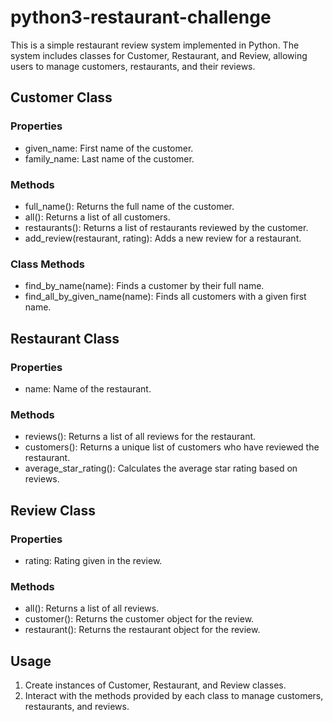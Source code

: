 # python3-restaurant-challenge

This is a simple restaurant review system implemented in Python. The system includes classes for Customer, Restaurant, and Review, allowing users to manage customers, restaurants, and their reviews.

## Customer Class

### Properties

- given_name: First name of the customer.
- family_name: Last name of the customer.

### Methods

- full_name(): Returns the full name of the customer.
- all(): Returns a list of all customers.
- restaurants(): Returns a list of restaurants reviewed by the customer.
- add_review(restaurant, rating): Adds a new review for a restaurant.

### Class Methods

- find_by_name(name): Finds a customer by their full name.
- find_all_by_given_name(name): Finds all customers with a given first name.

## Restaurant Class

### Properties

- name: Name of the restaurant.

### Methods

- reviews(): Returns a list of all reviews for the restaurant.
- customers(): Returns a unique list of customers who have reviewed the restaurant.
- average_star_rating(): Calculates the average star rating based on reviews.

## Review Class

### Properties

- rating: Rating given in the review.

### Methods

- all(): Returns a list of all reviews.
- customer(): Returns the customer object for the review.
- restaurant(): Returns the restaurant object for the review.

## Usage

1. Create instances of Customer, Restaurant, and Review classes.
2. Interact with the methods provided by each class to manage customers, restaurants, and reviews.